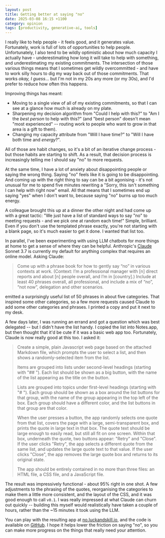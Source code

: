 ```yaml
---
layout: post
title: Getting better at saying "no"
date: 2025-03-08 16:15 +1100
category: opinion
tags: [productivity, generative-ai, tools]
---
```


I really like to help people - it feels good, and it generates value.  Fortunately, work is full of lots of opportunities to help people.  Unfortunately, I also tend to be wildly optimistic about how much capacity I actually have - underestimating how long it will take to help with something, and underestimating my existing commitments. The intersection of those various things means that I sometimes get wildly overcommitted - and have to work silly hours to dig my way back out of those commitments. That works _okay, I guess_... but I'm not in my 20s any more (or my 30s), and I'd prefer to reduce how often this happens.

Improving things has meant:

* Moving to a single view of all of my existing commitments, so that I can see at a glance how much is already on my plate.
* Sharpening my decision algorithm from "Could I help with this?" to "Am I the _best person_ to help with this?" (and "best person" doesn't mean "most experienced" -- routing work to people who want to grow in that area is a gift to them).
* Changing my capacity attribute from "Will I have time?" to "Will I have both time and _energy_?".

All of those are habit changes, so it's a bit of an iterative change process - but those habits are starting to shift. As a result, that decision process is increasingly telling me I should say "no" to more requests.

At the same time, I have a lot of anxiety about disappointing people or saying the wrong thing. Saying "no" feels like it is going to be disappointing. And coming up with the right thing to say can be a bit agonising - it's not unusual for me to spend five minutes rewriting a "Sorry, this isn't something I can help with right now" email. All that means that I sometimes end up saying "yes" when I don't want to, because saying "no" burns up too much energy. 

A colleague brought this up at a dinner the other night and had come up with a great tactic: "We just have a list of standard ways to say "no" to meeting requests - and we pick one at random each time!" Simple, brilliant. Even if you don't use the templated phrase exactly, you're not starting with a blank page, so it's much easier to get it done. I wanted that list too. 

In parallel, I've been experimenting with using LLM chatbots for more things at home to get a sense of where they can be helpful. Anthropic's [Claude](https://claude.ai) Sonnet 3.7 is currently my default for anything complex that requires an online model. Asking Claude: 

> Come up with a phrase book for how to gently say “no” in various contexts at work. (Context: I’m a professional manager with [n] direct reports and about [n] people overall, and I’m in [country].) Include at least 40 phrases overall, all professional, and include a mix of “no”, “not now”, delegation and other scenarios.

emitted a surprisingly useful list of 50 phrases in about five categories. That inspired some other categories, so a few more requests caused Claude to add some other categories and phrases. I printed a copy and put it next to my desk.

A few days later, I was running an errand and got a question which was best delegated -- but I didn't have the list handy. I copied the list into Notes.app, but then thought that it'd be cute if it was a basic web app too. Fortunately, Claude is now really good at this too. I asked it:

> Create a simple, plain Javascript web page based on the attached Markdown file, which prompts the user to select a list, and then shows a randomly-selected item from the list.
> 
> Items are grouped into lists under second-level headings (starting with "## "). Each list should be shown as a big button, with the name of the list appearing as the title on the button.
> 
> Lists are grouped into topics under first-level headings (starting with "# "). Each group should be shown as a box around the list buttons for that group, with the name of the group appearing in the top left of the box. Each group should have a different color, and the list buttons in that group are that color.
> 
> When the user presses a button, the app randomly selects one quote from that list, covers the page with a large, semi-transparent box, and prints the quote in large text in that box. The quote text should be large enough to easily read, but still all fit on one screen. Within that box, underneath the quote, two buttons appear: "Retry" and "Close". If the user clicks "Retry", the app selects a different quote from the same list, and updates the large quote text to that value. If the user clicks "Close", the app removes the large quote box and returns to its original state. 
> 
> The app should be entirely contained in no more than three files: an HTML file, a CSS file, and a JavaScript file.

The result was impressively functional - about 95% right in one shot. A few adjustments to the phrasing of the quotes, reorganising the categories to make them a little more consistent, and the layout of the CSS, and it was good enough to call `v0.1`. I was really impressed at what Claude can churn out quickly -- building this myself would realistically have taken a couple of hours, rather than the ~15 minutes it took using the LLM. 

You can play with the resulting app at [no.luckandskill.io](https://no.luckandskill.io), and the code is available on [GitHub](https://github.com/caelyx/no). I hope it helps lower the friction on saying "no", so you can make more progress on the things that really need your attention.
